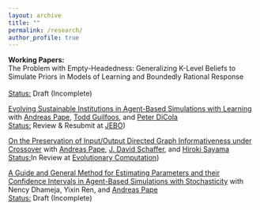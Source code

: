 ```yaml
---
layout: archive
title: ""
permalink: /research/
author_profile: true
---
```

<b>Working Papers:</b><br>
The Problem with Empty-Headedness: Generalizing K-Level Beliefs to Simulate Priors in Models of Learning and Boundedly Rational Response<br><br>
<ins>Status:</ins> Draft (Incomplete)<br>

[Evolving Sustainable Institutions in Agent-Based Simulations with Learning](https://chriszosh1.github.io/files/EvolvingSustainableInstitutions_Zosh_et_al.pdf)
with <a href="https://www.binghamton.edu/economics/faculty/profile.html?id=apape"> Andreas Pape</a>,
<a href="https://www.toddguilfoos.com/"> Todd Guilfoos</a>, and
<a href="https://www.law.northwestern.edu/faculty/profiles/peterdicola/"> Peter DiCola</a> <br>
<ins>Status:</ins> Review & Resubmit at [JEBO](https://www.sciencedirect.com/journal/journal-of-economic-behavior-and-organization))<br>

<a href="https://arxiv.org/abs/2406.10369"> On the Preservation of Input/Output Directed Graph Informativeness under Crossover</a>
with <a href="https://www.binghamton.edu/economics/faculty/profile.html?id=apape"> Andreas Pape</a>,
<a href="https://scholar.google.com/citations?user=pRy5WdkAAAAJ&hl=en"> J. David Schaffer</a>, and
<a href="http://bingdev.binghamton.edu/sayama/"> Hiroki Sayama</a> <br>
<ins>Status:</ins>In Review at [Evolutionary Computation](https://direct.mit.edu/evco))<br>

[A Guide and General Method for Estimating Parameters and their Confidence Intervals in Agent-Based Simulations with Stochasticity](https://chriszosh1.github.io/files/AGuideAndGeneralMethodForEstimatingParametersAndTheirConfidenceIntervalsInAgentBasedSimulationWithStochasticity_Zosh_et_al.pdf)
with Nency Dhameja,
Yixin Ren, and
<a href="https://www.binghamton.edu/economics/faculty/profile.html?id=apape"> Andreas Pape</a> <br>
<ins>Status:</ins> Draft (Incomplete)<br>